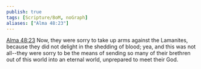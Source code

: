 ```yaml
---
publish: true
tags: [Scripture/BoM, noGraph]
aliases: ["Alma 48:23"]
---
```

[Alma 48:23](https://churchofjesuschrist.org/study/scriptures/bofm/alma/48?lang=eng&id=p23#p23) Now, they were sorry to take up arms against the Lamanites, because they did not delight in the shedding of blood; yea, and this was not all--they were sorry to be the means of sending so many of their brethren out of this world into an eternal world, unprepared to meet their God.
